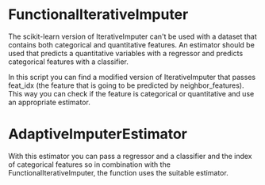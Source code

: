 # FunctionalIterativeImputer

The scikit-learn version of IterativeImputer can't be used with a dataset that contains both categorical and quantitative features. An estimator should be used that predicts a quantitative variables with a regressor and predicts categorical features with a classifier.

In this script you can find a modified version of IterativeImputer that passes feat_idx (the feature that is going to be predicted by neighbor_features). This way you can check if the feature is categorical or quantitative and use an appropriate estimator.


# AdaptiveImputerEstimator

With this estimator you can pass a regressor and a classifier and the index of categorical features so in combination with the FunctionalIterativeImputer, the function uses the suitable estimator.
